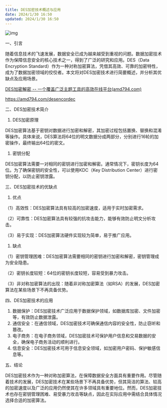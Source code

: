 ```yaml
---
title: DES加密技术概述与应用
date: 2024/1/30 16:50
updated: 2024/1/30 16:50
---
```


![img](https://img2023.cnblogs.com/blog/1546022/202311/1546022-20231130194032403-1701291650.png)



一、引言

随着信息技术的飞速发展，数据安全已成为越来越受到重视的问题。数据加密技术作为保障信息安全的核心技术之一，得到了广泛的研究和应用。DES（Data Encryption Standard）作为一种对称加密算法，凭借其高效、可靠的加密特性，成为了数据加密领域的佼佼者。本文将对DES加密技术进行简要概述，并分析其优缺点及应用场景。

[DES加密解密 -- 一个覆盖广泛主题工具的高效在线平台(amd794.com)](https://amd794.com/desencordec)

https://amd794.com/desencordec

二、DES加密技术简介

1. DES加密原理

DES加密算法基于密钥对数据进行加密和解密，其加密过程包括置换、替换和混淆等操作。具体来说，DES算法将64位的明文数据分成两部分，分别进行16轮的加密操作，最终输出64位的密文。

1. 密钥分配

DES加密算法需要一对相同的密钥进行加密和解密。通常情况下，密钥长度为64位。为了确保密钥的安全性，可以使用KDC（Key Distribution Center）进行密钥分配，以防止密钥泄露。

三、DES加密技术的优缺点

1. 优点

（1）高效性：DES加密算法具有较高的加密速度，适用于实时加密需求。

（2）可靠性：DES加密算法具有较强的抗攻击能力，能够有效防止明文分析攻击。

（3）易于实现：DES加密算法硬件实现较为简单，易于推广应用。

1. 缺点

（1）密钥管理困难：DES加密算法需要相同的密钥进行加密和解密，密钥管理成为安全隐患。

（2）密钥长度较短：64位的密钥长度较短，容易受到暴力攻击。

（3）非对称加密算法的出现：随着非对称加密算法（如RSA）的发展，DES加密算法在某些场景下不再具备优势。

四、DES加密技术的应用

1. 数据保护：DES加密技术广泛应用于数据保护领域，如数据库加密、文件加密等，有效防止数据泄露。
2. 通信安全：在通信领域，DES加密技术可确保通信内容的安全性，防止窃听和篡改。
3. 电子商务：在电子商务领域，DES加密技术可保护用户信息和交易数据的安全，确保电子商务活动的顺利进行。
4. 信息安全：DES加密技术可用于信息安全领域，如加密用户密码、保护敏感信息等。

五、结论

DES加密技术作为一种对称加密算法，在保障数据安全方面具有重要作用。尽管随着技术的发展，DES加密技术在某些场景下不再具备优势，但其简洁的算法、较高的加密速度以及广泛的应用仍然使其在许多领域具有重要地位。然而，DES加密技术也存在密钥管理困难、易受暴力攻击等缺点，因此在实际应用中需结合具体情况选择合适的加密算法。